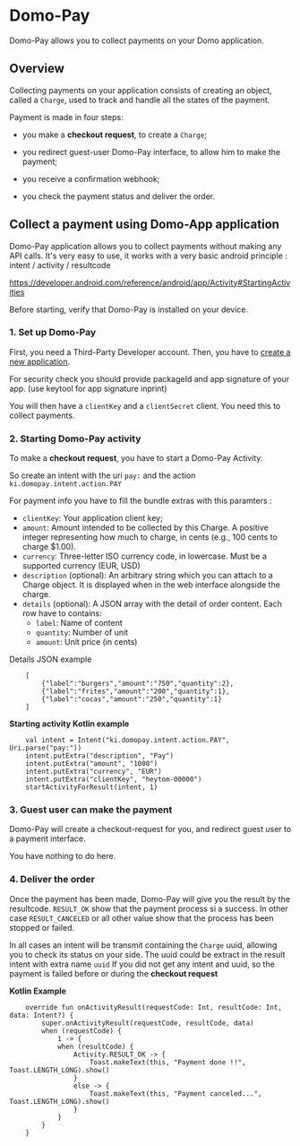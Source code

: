# Domo-Pay

Domo-Pay allows you to collect payments on your Domo application.

## Overview

Collecting payments on your application consists of creating an object, called a `Charge`, used to track and handle all the states of the payment.

Payment is made in four steps:

- you make a **checkout request**, to create a `Charge`;

- you redirect guest-user Domo-Pay interface, to allow him to make the payment;

- you receive a confirmation webhook;

- you check the payment status and deliver the order.

## Collect a payment using Domo-App application

Domo-Pay application allows you to collect payments without making any API calls.
It's very easy to use, it works with a very basic android principle : intent / activity / resultcode

https://developer.android.com/reference/android/app/Activity#StartingActivities

Before starting, verify that Domo-Pay is installed on your device.

### 1. Set up Domo-Pay

First, you need a Third-Party Developer account. Then, you have to [create a new application](https://manager.domo.ki/my-applications/create).

For security check you should provide packageId and app signature of your app.
(use keytool for app signature inprint)

You will then have a `clientKey` and a `clientSecret` client. You need this to collect payments.

### 2. Starting Domo-Pay activity

To make a **checkout request**, you have to start a Domo-Pay Activity.

So create an intent with the uri `pay:` and the action `ki.domopay.intent.action.PAY`

For payment info you have to fill the bundle extras with this paramters :

-   `clientKey`: Your application client key;
-   `amount`: Amount intended to be collected by this Charge. A positive integer representing how much to charge, in cents (e.g., 100 cents to charge $1.00).
-   `currency`: Three-letter ISO currency code, in lowercase. Must be a supported currency (EUR, USD) 
-   `description` (optional): An arbitrary string which you can attach to a Charge object. It is displayed when in the web interface alongside the charge.
-  `details` (optional): A JSON array with the detail of order content. Each row have to contains:
	- `label`: Name of content
	- `quantity`: Number of unit
	- `amount`: Unit price (in cents)

Details JSON example
```
    [
	    {"label":"burgers","amount":"750","quantity":2},
	    {"label":"frites","amount":"200","quantity":1},
	    {"label":"cocas","amount":"250","quantity":1}
	]
```

**Starting activity Kotlin example**

```
    val intent = Intent("ki.domopay.intent.action.PAY", Uri.parse("pay:"))
    intent.putExtra("description", "Pay")
    intent.putExtra("amount", "1000")
    intent.putExtra("currency", "EUR")
    intent.putExtra("clientKey", "heytom-00000")
    startActivityForResult(intent, 1)
```

### 3. Guest user can make the payment

Domo-Pay will create a checkout-request for you, and redirect guest user to a payment interface.

You have nothing to do here.

### 4. Deliver the order

Once the payment has been made, Domo-Pay will give you the result by the resultcode.
`RESULT_OK` show that the payment process si a success. In other case `RESULT_CANCELED` or all other value show that the process has been stopped or failed.

In all cases an intent will be transmit containing the `Charge` uuid, allowing you to check its status on your side.
The uuid could be extract in the result intent with extra name `uuid`
If you did not get any intent and uuid, so the payment is failed before or during the **checkout request**

**Kotlin Example**
```
    override fun onActivityResult(requestCode: Int, resultCode: Int, data: Intent?) {
        super.onActivityResult(requestCode, resultCode, data)
        when (requestCode) {
            1 -> {
            when (resultCode) {
                Activity.RESULT_OK -> {
                    Toast.makeText(this, "Payment done !!", Toast.LENGTH_LONG).show()
                }
                else -> {
                    Toast.makeText(this, "Payment canceled...", Toast.LENGTH_LONG).show()
                }
            }
        }
    }
```
